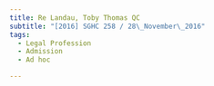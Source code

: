 ```yaml
---
title: Re Landau, Toby Thomas QC 
subtitle: "[2016] SGHC 258 / 28\_November\_2016"
tags:
  - Legal Profession
  - Admission
  - Ad hoc

---
```


